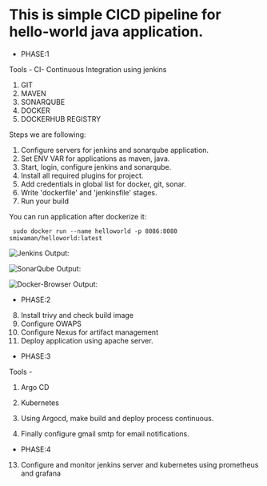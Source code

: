 

# This is simple CICD pipeline for hello-world java application.
- PHASE:1

Tools -
CI- Continuous Integration using jenkins
1. GIT
2. MAVEN
3. SONARQUBE
4. DOCKER
5. DOCKERHUB REGISTRY

Steps we are following:
1. Configure servers for jenkins and sonarqube application.
2. Set ENV VAR for applications as maven, java.   
3. Start, login, configure jenkins and sonarqube.
4. Install all required plugins for project.
5. Add credentials in global list for docker, git, sonar.
6. Write 'dockerfile' and 'jenkinsfile' stages.
7. Run your build  

You can run application after dockerize it:

```
 sudo docker run --name helloworld -p 8086:8080 smiwaman/helloworld:latest
```



![Jenkins Output:]()

![SonarQube Output:]()

![Docker-Browser Output:]()


- PHASE:2
8. Install trivy and check build image
9. Configure OWAPS  
10. Configure Nexus for artifact management
10. Deploy application using apache server. 

- PHASE:3

Tools -
1. Argo CD
2. Kubernetes

11. Using Argocd, make build and deploy process continuous.

12. Finally configure gmail smtp for email notifications.

- PHASE:4
13. Configure and monitor jenkins server and kubernetes using prometheus and grafana

